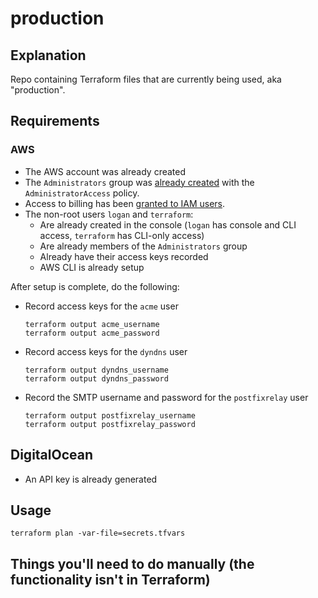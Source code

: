 # production

## Explanation

Repo containing Terraform files that are currently being used, aka "production".

## Requirements

### AWS

* The AWS account was already created
* The `Administrators` group was [already created](https://docs.aws.amazon.com/IAM/latest/UserGuide/getting-started_create-admin-group.html) with the `AdministratorAccess` policy.
* Access to billing has been [granted to IAM users](https://docs.aws.amazon.com/awsaccountbilling/latest/aboutv2/control-access-billing.html#ControllingAccessWebsite-Activate).
* The non-root users `logan` and `terraform`:
  * Are already created in the console (`logan` has console and CLI access, `terraform` has CLI-only access)
  * Are already members of the `Administrators` group
  * Already have their access keys recorded
  * AWS CLI is already setup

After setup is complete, do the following:

* Record access keys for the `acme` user
  ```
  terraform output acme_username
  terraform output acme_password
  ```
* Record access keys for the `dyndns` user
  ```
  terraform output dyndns_username
  terraform output dyndns_password
  ```
* Record the SMTP username and password for the `postfixrelay` user
  ```
  terraform output postfixrelay_username
  terraform output postfixrelay_password
  ```

## DigitalOcean

* An API key is already generated

## Usage

```
terraform plan -var-file=secrets.tfvars
```

## Things you'll need to do manually (the functionality isn't in Terraform)
